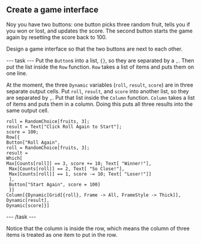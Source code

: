 ## Create a game interface

Noy you have two buttons: one button picks three random fruit, tells you if you won or lost, and updates the score. The second button starts the game again by resetting the score back to 100.

Design a game interface so that the two buttons are next to each other.

--- task ---
Put the `Button`s into a list, `{}`, so they are separated by a `,`. Then put the list inside the `Row` function. `Row` takes a list of items and puts them on one line.

At the moment, the three `Dynamic` variables (`roll`, `result`, `score`) are in three separate output cells. Put `roll`, `result`, and `score` into another list, so they are separated by `,`. Put that list inside the `Column` function. `Column` takes a list of items and puts them in a column. Doing this puts all three results into the same output cell.

```
roll = RandomChoice[fruits, 3];
result = Text["Click Roll Again to Start"];
score = 100;
Row[{
Button["Roll Again",
roll = RandomChoice[fruits, 3];
result =
Which[
Max[Counts[roll]] == 3, score += 10; Text[ "Winner!"],
 Max[Counts[roll]] == 2, Text[ "So Close!"],
 Max[Counts[roll]] == 1, score -= 10; Text[ "Loser!"]]
 ],
 Button["Start Again", score = 100]
 }]
Column[{Dynamic[Grid[{roll}, Frame -> All, FrameStyle -> Thick]],
Dynamic[result],
Dynamic[score]}]
```
--- /task ---

Notice that the column is inside the row, which means the column of three items is treated as one item to put in the row.
